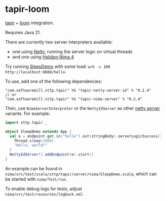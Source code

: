 # tapir-loom

[tapir](https://tapir.softwaremill.com/en/latest/) + [loom](https://openjdk.org/projects/loom/) integration.

Requires Java 21.

There are currently two server interpreters available:
* one using [Netty](https://netty.io), running the server logic on virtual threads
* and one using [Helidon Nima 4](https://helidon.io/nima)

Try running [SleepDemo](https://github.com/softwaremill/tapir-loom/blob/master/nima/src/test/scala/sttp/tapir/server/nima/SleepDemo.scala) with some load: `wrk -c 100 http://localhost:8080/hello`.

To use, add one of the following dependencies:

```scala<Up>
"com.softwaremill.sttp.tapir" %% "tapir-netty-server-id" % "0.2.4"
// or
"com.softwaremill.sttp.tapir" %% "tapir-nima-server" % "0.2.4"
```

Then, use `NimaServerInterpreter` or the `NettyIdServer` as other [netty server](https://tapir.softwaremill.com/en/latest/server/netty.html) variants.
For example:

```scala
import sttp.tapir._

object SleepDemo extends App {
  val e = endpoint.get.in("hello").out(stringBody).serverLogicSuccess[Id] { _ =>
    Thread.sleep(1000)
    "Hello, world!"
  }
  NettyIdServer().addEndpoint(e).start()
}
```

An example can be found in `nima/src/test/scala/sttp/tapir/server/nima/SleepDemo.scala`, which can be started with `nima/Test/run`.

To enable debug logs for tests, adjust `nima/src/test/resources/logback.xml`.
